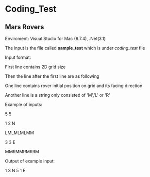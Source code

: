 # Coding_Test
## Mars Rovers

Enviroment: Visual Studio for Mac (8.7.4), .Net(3.1)

The input is the file called **sample_test** which is under *coding_test* file

Input format:

First line contains 2D grid size 

Then the line after the first line are as following

One line contains rover initial position on grid and its facing direction

Another line is a string only consisted of 'M','L' or 'R'


Example of inputs:

5 5

1 2 N

LMLMLMLMM

3 3 E

MMRMMRMRRM


Output of example input:

1 3 N
5 1 E

